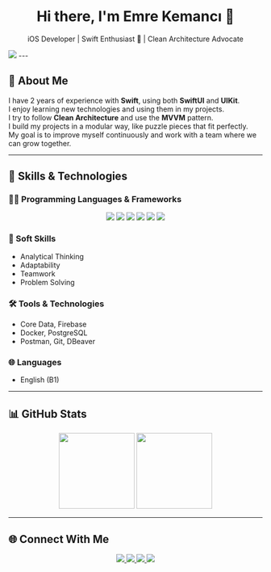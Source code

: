 <h1 align="center">Hi there, I'm Emre Kemancı 👋</h1>
<p align="center">
  iOS Developer | Swift Enthusiast 🍏 | Clean Architecture Advocate
</p>
 <img src="https://github.com/user-attachments/assets/27621e8f-f919-42cb-81b2-1100b654ba24"/>
---

## 💬 About Me

I have 2 years of experience with **Swift**, using both **SwiftUI** and **UIKit**.  
I enjoy learning new technologies and using them in my projects.  
I try to follow **Clean Architecture** and use the **MVVM** pattern.  
I build my projects in a modular way, like puzzle pieces that fit perfectly.  
My goal is to improve myself continuously and work with a team where we can grow together.

---

## 🚀 Skills & Technologies

### 👨‍💻 Programming Languages & Frameworks
<p align="center">
  <img src="https://img.shields.io/badge/Swift-F05138?style=for-the-badge&logo=swift&logoColor=white"/>
  <img src="https://img.shields.io/badge/SwiftUI-333333?style=for-the-badge&logo=swift&logoColor=white"/>
  <img src="https://img.shields.io/badge/UIKit-0A84FF?style=for-the-badge&logo=apple&logoColor=white"/>
  <img src="https://img.shields.io/badge/Java-ED8B00?style=for-the-badge&logo=java&logoColor=white"/>
  <img src="https://img.shields.io/badge/Kotlin-7F52FF?style=for-the-badge&logo=kotlin&logoColor=white"/>
  <img src="https://img.shields.io/badge/NestJS-E0234E?style=for-the-badge&logo=nestjs&logoColor=white"/>
</p>


### 🧠 Soft Skills
- Analytical Thinking  
- Adaptability  
- Teamwork  
- Problem Solving

### 🛠️ Tools & Technologies
- Core Data, Firebase  
- Docker, PostgreSQL  
- Postman, Git, DBeaver

### 🌐 Languages
- English (B1)

---

## 📊 GitHub Stats

<p align="center">
  <img src="https://github-readme-stats.vercel.app/api?username=emrekemanc&show_icons=true&theme=chartreuse-dark" height="150"/>
  <img src="https://github-readme-streak-stats.herokuapp.com/?user=emrekemanc&theme=chartreuse-dark" height="150"/>
</p>

---

## 🌐 Connect With Me

<p align="center">
  <a href="https://www.linkedin.com/in/muhammet-emre-kemanci" target="_blank">
    <img src="https://img.shields.io/badge/LinkedIn-0A66C2?style=for-the-badge&logo=linkedin&logoColor=white"/>
  </a>
  <a href="mailto:k.emre.k25@gmail.com">
    <img src="https://img.shields.io/badge/Gmail-D14836?style=for-the-badge&logo=gmail&logoColor=white"/>
  </a>
  <a href="https://github.com/emrekemanc">
    <img src="https://img.shields.io/badge/GitHub-181717?style=for-the-badge&logo=github&logoColor=white"/>
  </a>
  <a href="https://medium.com/@k.emre.k25">
    <img src="https://img.shields.io/badge/Medium-12100E?style=for-the-badge&logo=medium&logoColor=white"/>
  </a>
</p>
